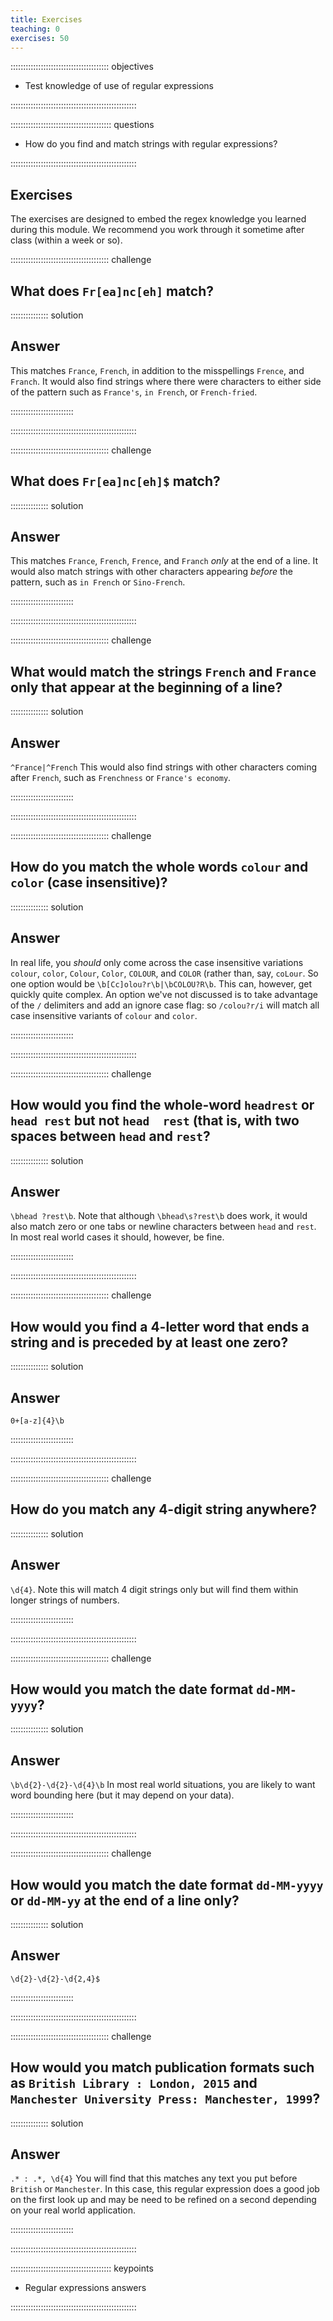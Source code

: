 ```yaml
---
title: Exercises
teaching: 0
exercises: 50
---
```


::::::::::::::::::::::::::::::::::::::: objectives

- Test knowledge of use of regular expressions

::::::::::::::::::::::::::::::::::::::::::::::::::

:::::::::::::::::::::::::::::::::::::::: questions

- How do you find and match strings with regular expressions?

::::::::::::::::::::::::::::::::::::::::::::::::::

## Exercises

The exercises are designed to embed the regex knowledge you learned during this module. We recommend you work through it sometime after class (within a week or so).

:::::::::::::::::::::::::::::::::::::::  challenge

## What does `Fr[ea]nc[eh]` match?

:::::::::::::::  solution

## Answer

This matches `France`, `French`, in addition to the misspellings `Frence`, and `Franch`. It would also find strings where there were characters to either side of the pattern such as `France's`, `in French`, or `French-fried`.

:::::::::::::::::::::::::

::::::::::::::::::::::::::::::::::::::::::::::::::

:::::::::::::::::::::::::::::::::::::::  challenge

## What does `Fr[ea]nc[eh]$` match?

:::::::::::::::  solution

## Answer

This matches `France`, `French`, `Frence`, and `Franch` *only* at the end of a line. It would also match strings with other characters appearing *before* the pattern, such as `in French` or `Sino-French`.

:::::::::::::::::::::::::

::::::::::::::::::::::::::::::::::::::::::::::::::

:::::::::::::::::::::::::::::::::::::::  challenge

## What would match the strings `French` and `France` only that appear at the beginning of a line?

:::::::::::::::  solution

## Answer

`^France|^French` This would also find strings with other characters coming after `French`, such as `Frenchness` or `France's economy`.

:::::::::::::::::::::::::

::::::::::::::::::::::::::::::::::::::::::::::::::

:::::::::::::::::::::::::::::::::::::::  challenge

## How do you match the whole words `colour` and `color` (case insensitive)?

:::::::::::::::  solution

## Answer

In real life, you *should* only come across the case insensitive variations `colour`, `color`, `Colour`, `Color`, `COLOUR`, and `COLOR` (rather than, say, `coLour`. So one option would be `\b[Cc]olou?r\b|\bCOLOU?R\b`. This can, however, get quickly quite complex. An option we've not discussed is to take advantage of the `/` delimiters and add an ignore case flag: so `/colou?r/i` will match all case insensitive variants of `colour` and `color`.

:::::::::::::::::::::::::

::::::::::::::::::::::::::::::::::::::::::::::::::

:::::::::::::::::::::::::::::::::::::::  challenge

## How would you find the whole-word `headrest` or `head rest` but not <code>head  rest</code> (that is, with two spaces between `head` and `rest`?

:::::::::::::::  solution

## Answer

`\bhead ?rest\b`. Note that although `\bhead\s?rest\b` does work, it would also match zero or one tabs or newline characters between `head` and `rest`. In most real world cases it should, however, be fine.

:::::::::::::::::::::::::

::::::::::::::::::::::::::::::::::::::::::::::::::

:::::::::::::::::::::::::::::::::::::::  challenge

## How would you find a 4-letter word that ends a string and is preceded by at least one zero?

:::::::::::::::  solution

## Answer

`0+[a-z]{4}\b`

:::::::::::::::::::::::::

::::::::::::::::::::::::::::::::::::::::::::::::::

:::::::::::::::::::::::::::::::::::::::  challenge

## How do you match any 4-digit string anywhere?

:::::::::::::::  solution

## Answer

`\d{4}`. Note this will match 4 digit strings only but will find them within longer strings of numbers.

:::::::::::::::::::::::::

::::::::::::::::::::::::::::::::::::::::::::::::::

:::::::::::::::::::::::::::::::::::::::  challenge

## How would you match the date format `dd-MM-yyyy`?

:::::::::::::::  solution

## Answer

`\b\d{2}-\d{2}-\d{4}\b` In most real world situations, you are likely to want word bounding here (but it may depend on your data).

:::::::::::::::::::::::::

::::::::::::::::::::::::::::::::::::::::::::::::::

:::::::::::::::::::::::::::::::::::::::  challenge

## How would you match the date format `dd-MM-yyyy` or `dd-MM-yy` at the end of a line only?

:::::::::::::::  solution

## Answer

`\d{2}-\d{2}-\d{2,4}$`

:::::::::::::::::::::::::

::::::::::::::::::::::::::::::::::::::::::::::::::

:::::::::::::::::::::::::::::::::::::::  challenge

## How would you match publication formats such as `British Library : London, 2015` and `Manchester University Press: Manchester, 1999`?

:::::::::::::::  solution

## Answer

`.* : .*, \d{4}` You will find that this matches any text you put before `British` or `Manchester`. In this case, this regular expression does a good job on the first look up and may be need to be refined on a second depending on your real world application.

:::::::::::::::::::::::::

::::::::::::::::::::::::::::::::::::::::::::::::::

:::::::::::::::::::::::::::::::::::::::: keypoints

- Regular expressions answers

::::::::::::::::::::::::::::::::::::::::::::::::::


